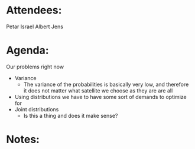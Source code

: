 
# Attendees:

Petar 
Israel 
Albert 
Jens 
# Agenda:
Our problems right now
- Variance 
	- The variance of the probabilities is basically very low, and therefore it does not matter what satellite we choose as they are are all 
- Using distributions we have to have some sort of demands to optimize for 
- Joint distributions 
	- Is this a thing and does it make sense? 

# Notes:
